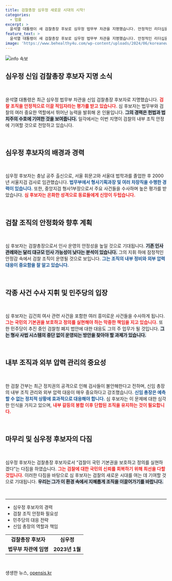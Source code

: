 ```yaml
---
title: 검찰총장 심우정 새로운 시대의 시작!
categories:
  - 법률
excerpt: >
  윤석열 대통령이 새 검찰총장 후보로 심우정 법무부 차관을 지명했습니다. 안정적인 리더십을 갖춘 심 후보자는 검찰 내 여러 사건을 길잡이하고, 민주당의 ‘검찰청 폐지’ 법안에 대응할 주요 임무를 맡게 됩니다.
feature_text: >
  윤석열 대통령이 새 검찰총장 후보로 심우정 법무부 차관을 지명했습니다. 안정적인 리더십을 갖춘 심 후보자는 검찰 내 여러 사건을 길잡이하고, 민주당의 ‘검찰청 폐지’ 법안에 대응할 주요 임무를 맡게 됩니다.
image: 'https://www.behealthy4u.com/wp-content/uploads/2024/06/koreanews.jpg'
---
```


<p><img src="https://www.behealthy4u.com/wp-content/uploads/2024/06/koreanews.jpg" alt="info 속보" /></p>

<h2 data-ke-size="size26">심우정 신임 검찰총장 후보자 지명 소식</h2>

<p data-ke-size="size16">&nbsp;</p>

<p>윤석열 대통령은 최근 심우정 법무부 차관을 신임 검찰총장 후보자로 지명했습니다. <b><span style="color: #ee2323;">검찰 조직을 안정적으로 이끌 적임자라는 평가를 받고 있습니다.</span></b> 심 후보자는 법무부와 검찰의 여러 중요한 역할에서 뛰어난 능력을 발휘해 온 인물입니다. <b><span style="background-color: #21538527;">그의 경력은 헌법과 법치주의 수호에 기여한 것을 보여줍니다.</span></b> 일각에서는 이번 지명이 검찰의 내부 조직 안정에 기여할 것으로 전망하고 있습니다. </p>

<p data-ke-size="size16">&nbsp;</p>

<h2 data-ke-size="size26">심우정 후보자의 배경과 경력</h2>

<p data-ke-size="size16">&nbsp;</p>

<p>심우정 후보자는 충남 공주 출신으로, 서울 휘문고와 서울대 법학과를 졸업한 후 2000년 서울지검 검사로 임관했습니다. <b><span style="color: #1a5490;">법무부에서 형사기획과장 및 여러 차장직을 수행한 경력이 있습니다.</span></b> 또한, 중앙지검 형사1부장으로서 주요 사건들을 수사하며 높은 평가를 받았습니다. <b><span style="color: #ee2323;">심 후보자는 온화한 성격으로 동료들에게 신망이 두텁습니다.</span></b> </p>

<p data-ke-size="size16">&nbsp;</p>

<h2 data-ke-size="size26">검찰 조직의 안정화와 향후 계획</h2>

<p data-ke-size="size16">&nbsp;</p>

<p>심 후보자는 검찰총장으로서 인사 운영의 안정성을 높일 것으로 기대됩니다. <b><span style="background-color: #21538527;">기존 인사 관례와는 달리 대규모 인사 가능성이 낮다는 분석이 있습니다.</span></b> 그의 지휘 하에 잠정적인 안정감 속에서 검찰 조직이 운영될 것으로 보입니다. <b><span style="color: #1a5490;">그는 조직의 내부 정비와 외부 압력 대응이 중요함을 잘 알고 있습니다.</span></b> </p>

<p data-ke-size="size16">&nbsp;</p>

<h2 data-ke-size="size26">각종 사건 수사 지휘 및 민주당의 입장</h2>

<p data-ke-size="size16">&nbsp;</p>

<p>심 후보자는 김건희 여사 관련 사건을 포함한 여러 흥미로운 사건들을 수사하게 됩니다. <b><span style="color: #ee2323;">그는 국민의 기본권을 보호하고 정의를 실현해야 하는 막중한 책임을 지고 있습니다.</span></b> 또한 민주당이 추진 중인 검찰청 폐지 법안에 대한 대응도 그의 주 업무가 될 것입니다. <b><span style="background-color: #21538527;">그는 형사 사법 시스템의 중단 없이 운영되는 방안을 찾아야 할 과제가 있습니다.</span></b> </p>

<p data-ke-size="size16">&nbsp;</p>

<h2 data-ke-size="size26">내부 조직과 외부 압력 관리의 중요성</h2>

<p data-ke-size="size16">&nbsp;</p>

<p>한 검찰 간부는 최근 정치권의 공격으로 인해 검사들이 불안해한다고 전하며, 신임 총장의 내부 조직 관리와 외부 압력 대응이 매우 중요하다고 강조했습니다. <b><span style="color: #1a5490;">신임 총장은 예측할 수 없는 정치적 상황에 효과적으로 대응해야 합니다.</span></b> 심 후보자는 이 문제에 대한 심각한 인식을 가지고 있으며, <b><span style="color: #ee2323;">내부 갈등의 봉합 이후 단합된 조직을 유지하는 것이 필요합니다.</span></b> </p>

<p data-ke-size="size16">&nbsp;</p>

<h2 data-ke-size="size26">마무리 및 심우정 후보자의 다짐</h2>

<p data-ke-size="size16">&nbsp;</p>

<p>심우정 후보자는 검찰총장 후보자로서 “검찰이 국민 기본권을 보호하고 정의를 실현하겠다”는 다짐을 하였습니다. <b><span style="color: #ee2323;">그는 검찰에 대한 국민의 신뢰를 회복하기 위해 최선을 다할 것입니다.</span></b> 이러한 다짐을 바탕으로 심 후보자는 검찰의 새로운 시대를 여는 데 기여할 것으로 기대됩니다. <b><span style="background-color: #21538527;">우리는 그가 이 환경 속에서 지혜롭게 조직을 이끌어가기를 바랍니다.</span></b></p>

<p data-ke-size="size16">&nbsp;</p>

<hr>

<ul>
    <li>심우정 후보자의 경력</li>
    <li>검찰 조직 안정화 필요성</li>
    <li>민주당의 대응 전략</li>
    <li>신임 총장의 역할과 책임</li>
</ul>

<table style="text-align: center; width: 100%;">
    <tr>
        <td style="text-align: center; height: 17px;"><b>검찰총장 후보자</b></td>
        <td style="text-align: center; height: 17px;"><b>심우정</b></td>
    </tr>
    <tr>
        <td style="text-align: center; height: 17px;"><b>법무부 차관에 임명</b></td>
        <td style="text-align: center; height: 17px;"><b>2023년 1월</b></td>
    </tr>
</table> 

<p data-ke-size="size16">&nbsp;</p>
생생한 뉴스, <a href="https://opensis.kr" rel="dofollow">opensis.kr</a>


